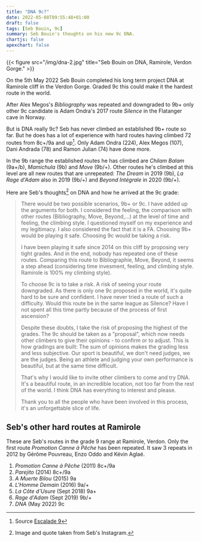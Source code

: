 ```yaml
---
title: "DNA 9c?"
date: 2022-05-08T09:55:48+01:00
draft: false
tags: [Seb Bouin, 9c]
summary: Seb Bouin's thoughts on his new 9c DNA.
chartjs: false
apexchart: false
---
```


{{< figure src="/img/dna-2.jpg" title="Seb Bouin on DNA, Ramirole, Verdon Gorge." >}}

On the 5th May 2022 Seb Bouin completed his long term project DNA at Ramirole cliff in the Verdon Gorge. Graded 9c this could make it the hardest route in the world. 

After Alex Megos's *Bibliography* was repeated and downgraded to 9b+ only other 9c candidate is Adam Ondra's 2017 route *Silence* in the Flatanger cave in Norway.

But is DNA really 9c? Seb has never climbed an established 9b+ route so far. But he does has a lot of experience with hard routes having climbed 72 routes from 8c+/9a and up[^1]. Only Adam Ondra (224), Alex Megos (107), Dani Andrada (78) and Ramon Julian (74) have done more.

In the 9b range the established routes he has climbed are *Chilam Balam* (9a+/b), *Mamichula* (9b) and *Move* (9b/+). Other routes he's climbed at this level are all new routes that are unrepeated: *The Dream* in 2019 (9b), *La Rage d'Adam* also in 2019 (9b/+) and *Beyond Intégrale* in 2020 (9b/+).

Here are Seb's thoughts[^2] on DNA and how he arrived at the 9c grade:

> There would be two possible scenarios, 9b+ or 9c. I have added up the arguments for both. I considered the feeling, the comparison with other routes (Bibliography, Move, Beyond,...) at the level of time and feeling, the climbing style. I questioned myself on my experience and my legitimacy. I also considered the fact that it is a FA. Choosing 9b+ would be playing it safe. Choosing 9c would be taking a risk.
> 
> I have been playing it safe since 2014 on this cliff by proposing very tight grades. And in the end, nobody has repeated one of these routes. Comparing this route to Bibliographie, Move, Beyond, it seems a step ahead (considering time invesment, feeling, and climbing style. Ramirole is 100% my climbing style).
> 
> To choose 9c is to take a risk. A risk of seeing your route downgraded. As there is only one 9c proposed in the world, it's quite hard to be sure and confident. I have never tried a route of such a difficulty. Would this route be in the same league as Silence? Have I not spent all this time partly because of the process of first ascension?
> 
> Despite these doubts, I take the risk of proposing the highest of the grades. The 9c should be taken as a "proposal", which now needs other climbers to give their opinions - to confirm or to adjust. This is how gradings are built: The sum of opinions makes the grading less and less subjective. Our sport is beautiful, we don't need judges, we are the judges. Being an athlete and judging your own performance is beautiful, but at the same time difficult.
> 
> That's why I would like to invite other climbers to come and try DNA. It's a beautiful route, in an incredible location, not too far from the rest of the world. I think DNA has everything to interest and please.
> 
> Thank you to all the people who have been involved in this process, it's an unforgettable slice of life.


## Seb's other hard routes at Ramirole

These are Seb's routes in the grade 9 range at Ramirole, Verdon. Only the first route *Promotion Canne à Pêche* has been repeated. It saw 3 repeats in 2012 by Gérôme Pouvreau, Enzo Oddo and Kévin Aglaé.

1. *Promotion Canne à Pêche* (2011) 8c+/9a
2. *Parejito* (2014) 8c+/9a
3. *A Muerte Bilou* (2015) 9a
4. *L'Homme Demain* (2016) 9a/+
5. *La Côte d'Usure* (Sept 2018) 9a+
6. *Rage d'Adam* (Sept 2019) 9b/+
7. *DNA* (May 2022) 9c


[^1]: Source [Escalade 9](http://escalade9.wifeo.com/sebastien-bouin.php)
[^2]: Image and quote taken from Seb's Instagram.
